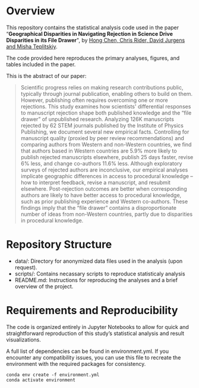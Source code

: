 # Overview

This repository contains the statistical analysis code used in the paper “**Geographical Disparities in Navigating Rejection in Science Drive Disparities in its File Drawer**", by <ins>Hong Chen, Chris Rider, David Jurgens and Misha Teplitskiy</ins>.

The code provided here reproduces the primary analyses, figures, and tables included in the paper.

This is the abstract of our paper:
> Scientific progress relies on making research contributions public, typically through journal publication, enabling others to build on them. However, publishing often requires overcoming one or more rejections. This study examines how scientists' differential responses to manuscript rejection shape both published knowledge and the “file drawer” of unpublished research. Analyzing 126K manuscripts rejected by 62 STEM journals published by the Institute of Physics Publishing, we document several new empirical facts. Controlling for manuscript quality (proxied by peer review recommendations) and comparing authors from Western and non-Western countries, we find that authors based in Western countries are 5.9% more likely to publish rejected manuscripts elsewhere, publish 25 days faster, revise 6% less, and change co-authors 11.6% less. Although exploratory surveys of rejected authors are inconclusive, our empirical analyses implicate geographic differences in access to procedural knowledge – how to interpret feedback, revise a manuscript, and resubmit elsewhere. Post-rejection outcomes are better when corresponding authors are likely to have better access to procedural knowledge, such as prior publishing experience and Western co-authors. These findings imply that the “file drawer” contains a disproportionate number of ideas from non-Western countries, partly due to disparities in procedural knowledge.

# Repository Structure

- data/: Directory for anonymized data files used in the analysis (upon request).
- scripts/: Contains necassary scripts to reproduce statisticaly analysis
- README.md: Instructions for reproducing the analyses and a brief overview of the project.

# Requirements and Reproducibility

The code is organized entirely in Jupyter Notebooks to allow for quick and straightforward reproduction of this study’s statistical analysis and result visualizations.

A full list of dependencies can be found in environment.yml. If you encounter any compatibility issues, you can use this file to recreate the environment with the required packages for consistency.

```
conda env create -f environment.yml
conda activate environment
```
